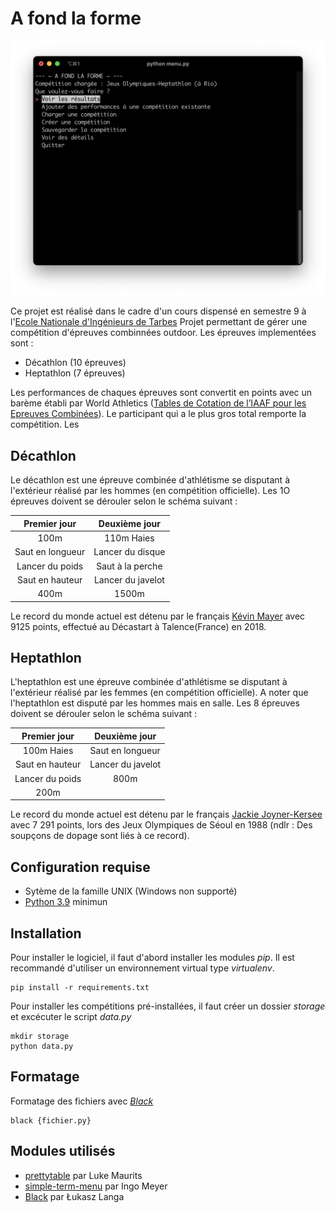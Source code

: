 # A fond la forme

![Screenshot du programme](.github/images/screenshot.png)

Ce projet est réalisé dans le cadre d'un cours dispensé en semestre 9 à l'[Ecole Nationale d'Ingénieurs de Tarbes](https://www.enit.fr/)
Projet permettant de gérer une compétition d'épreuves combinnées outdoor. Les épreuves implementées sont :
- Décathlon (10 épreuves)
- Heptathlon (7 épreuves)

Les performances de chaques épreuves sont convertit en points avec un barème établi par World Athletics ([Tables de Cotation de l’IAAF pour les Epreuves Combinées](https://www.worldathletics.org/about-iaaf/documents/technical-information)). Le participant qui a le plus gros total remporte la compétition. Les

## Décathlon
Le décathlon est une épreuve combinée d'athlétisme se disputant à l'extérieur réalisé par les hommes (en compétition officielle). Les 1O épreuves doivent se dérouler selon le schéma suivant :

|Premier jour|Deuxième jour|
| :---: | :---: |
|100m|110m Haies|
|Saut en longueur|Lancer du disque|
|Lancer du poids|Saut à la perche|
|Saut en hauteur|Lancer du javelot|
|400m|1500m|

Le record du monde actuel est détenu par le français [Kévin Mayer](https://fr.wikipedia.org/wiki/Kevin_Mayer) avec 9125 points, effectué au Décastart à Talence(France) en 2018.

## Heptathlon
L'heptathlon est une épreuve combinée d'athlétisme se disputant à l'extérieur réalisé par les femmes (en compétition officielle). A noter que l'heptathlon est disputé par les hommes mais en salle. Les 8 épreuves doivent se dérouler selon le schéma suivant :

|Premier jour|Deuxième jour|
| :---: | :---: |
|100m Haies|Saut en longueur|
|Saut en hauteur|Lancer du javelot|
|Lancer du poids|800m|
|200m||

Le record du monde actuel est détenu par le français [Jackie Joyner-Kersee](hhttps://fr.wikipedia.org/wiki/Jackie_Joyner-Kersee) avec 7 291 points, lors des Jeux Olympiques de Séoul en 1988 (ndlr : Des soupçons de dopage sont liés à ce record).

## Configuration requise
- Sytème de la famille UNIX (Windows non supporté)
- [Python 3.9](https://www.python.org/downloads/) minimun

## Installation
Pour installer le logiciel, il faut d'abord installer les modules *pip*. Il est recommandé d'utiliser un environnement virtual type *virtualenv*.
```
pip install -r requirements.txt
```

Pour installer les compétitions pré-installées, il faut créer un dossier *storage* et excécuter le script *data.py*
```
mkdir storage
python data.py
```

## Formatage
Formatage des fichiers avec *[Black](https://pypi.org/project/black/)*
```
black {fichier.py}
```

## Modules utilisés
- [prettytable](https://pypi.org/project/prettytable/) par Luke Maurits
- [simple-term-menu](https://pypi.org/project/simple-term-menu/) par Ingo Meyer
- [Black](https://pypi.org/project/black/) par Łukasz Langa